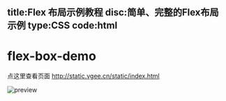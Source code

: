 title:Flex 布局示例教程
disc:简单、完整的Flex布局示例
type:CSS
code:html
-----------


# flex-box-demo


点这里查看页面 <http://static.vgee.cn/static/index.html>

![preview](http://static.vgee.cn/preview-nb.png)
